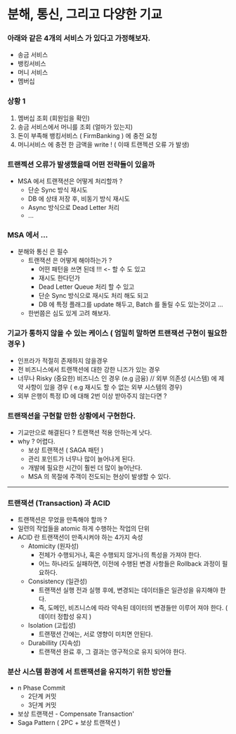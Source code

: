 # 분해, 통신, 그리고 다양한 기교

### 아래와 같은 4개의 서비스 가 있다고 가정해보자. 
- 송금 서비스 
- 뱅킹서비스
- 머니 서비스
- 멤버십

### 상황 1
1. 멤버십 조회 (회원임을 확인)
2. 송금 서비스에서 머니를 조회 (얼마가 있는지)
3. 돈이 부족해 뱅킹서비스 ( FirmBanking ) 에 충전 요청
4. 머니서비스 에 충전 한 금액을 write ! ( 이때 트랜젝션 오류 가 발생)

### 트랜젝션 오류가 발생했을때 어떤 전략들이 있을까
- MSA 에서 트랜잭션은 어떻게 처리할까 ? 
  - 단순 Sync 방식 재시도
  - DB 에 상태 저장 후, 비동기 방식 재시도
  - Async 방식으로 Dead Letter 처리
  - ...

### MSA 에서 ...
- 분해와 통신 은 필수
  - 트랜잭션 은 어떻게 해야하는가 ? 
    - 어떤 패턴을 쓰면 된데 !!! <- 할 수 도 있고 
    - 재시도 한다던가
    - Dead Letter Queue 처리 할 수 있고
    - 단순 Sync 방식으로 재시도 처리 해도 되고 
    - DB 에 특정 플래그를 update 해두고, Batch 를 돌릴 수도 있는것이고 ...
  - 한번쯤은 심도 있게 고려 해보자.

### 기교가 통하지 않을 수 있는 케이스 ( 엄밀히 말하면 트랜잭션 구현이 필요한 경우 )
- 인프라가 적절히 존재하지 않을경우
- 전 비즈니스에서 트랜잭션에 대한 강한 니즈가 있는 경우
- 너무나 Risky (중요한) 비즈니스 인 경우 (e.g 금융) // 외부 의존성 (시스템) 에 제약 사항이 있을 경우 ( e.g 재시도 할 수 없는 외부 시스템의 경우)
- 외부 은행이 특정 ID 에 대해 2번 이상 받아주지 않는다면 ?

### 트랜잭션을 구현할 만한 상황에서 구현한다.
- 기교만으로 해결된다 ? 트랜잭션 적용 안하는게 낫다.
- why ? 어렵다.
  - 보상 트랜잭션 ( SAGA 패턴 )
  - 관리 포인트가 너무나 많이 늘어나게 된다.
  - 개발에 필요한 시간이 훨씬 더 많이 늘어난다.
  - MSA 의 목절에 주객이 전도되는 현상이 발생할 수 있다.

---

### 트랜잭션 (Transaction) 과 ACID
- 트랜잭션은 무었을 만족해야 할까 ? 
- 일련의 작업들을 atomic 하게 수행하는 작업의 단위
- ACID 란 트랜잭션이 만족시켜야 하는 4가지 속성
  - Atomicity (원자성)
    - 전체가 수행되거나, 혹은 수행되지 않거나의 특성을 가져야 한다.
    - 어느 하나라도 실패하면, 이전에 수행된 변경 사항들은 Rollback 과정이 필요하다.
  - Consistency (일관성)
    - 트랜잭션 실행 전과 실행 후에, 변경되는 데이터들은 일관성을 유지해야 한다.
    - 즉, 도메인, 비즈니스에 따라 약속된 데이터의 변경들만 이루어 져야 한다. ( 데이터 정합성 유지 )
  - Isolation (고립성)
    - 트랜잯션 간에는, 서로 영향이 미치면 안된다.
  - Durabillity (지속성)
    - 트랜잭션 완료 후, 그 결과는 영구적으로 유지 되어야 한다.

### 분산 시스템 환경에 서 트랜잭션을 유지하기 위한 방안들
- n Phase Commit
  - 2단계 커밋
  - 3단계 커밋
- 보상 트랜잭션 - Compensate Transaction'
- Saga Pattern ( 2PC + 보상 트랜잭션 )
